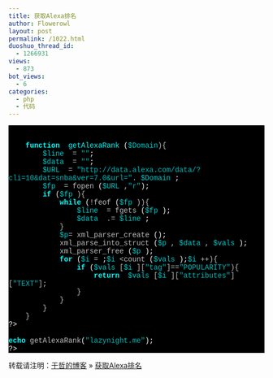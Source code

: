 ```yaml
---
title: 获取Alexa排名
author: Flowerowl
layout: post
permalink: /1022.html
duoshuo_thread_id:
  - 1266931
views:
  - 873
bot_views:
  - 6
categories:
  - php
  - 代码
---
```

<div style="background:#fdfdfd;color:black;">
</div>

<div class="source" style="font-family: '[object HTMLOptionElement]', Consolas, 'Lucida Console', 'Courier New'; color: rgb(192, 192, 192); background-color: rgb(0, 0, 0); ">
  <span style="color: rgb(255, 255, 255); "><?php</span><br /> &nbsp;&nbsp;&nbsp; <br /> &nbsp;&nbsp;&nbsp; <span style="color: rgb(0, 255, 255); font-weight: bold; ">function</span>&nbsp; <span style="color: rgb(0, 255, 255); ">getAlexaRank</span> (<span style="color: rgb(0, 204, 204); ">$Domain</span><span style="color: rgb(192, 192, 192); ">){</span><br /> &nbsp;&nbsp;&nbsp;&nbsp;&nbsp;&nbsp;&nbsp; <span style="color: rgb(0, 204, 204); ">$line</span>&nbsp; <span style="color: rgb(192, 192, 192); ">=</span> <span style="color: rgb(0, 187, 187); ">""</span>;<br /> &nbsp;&nbsp;&nbsp;&nbsp;&nbsp;&nbsp;&nbsp; <span style="color: rgb(0, 204, 204); ">$data</span>&nbsp; <span style="color: rgb(192, 192, 192); ">=</span> <span style="color: rgb(0, 187, 187); ">""</span>;<br /> &nbsp;&nbsp;&nbsp;&nbsp;&nbsp;&nbsp;&nbsp; <span style="color: rgb(0, 204, 204); ">$URL</span>&nbsp; <span style="color: rgb(192, 192, 192); ">=</span> <span style="color: rgb(0, 187, 187); ">"http://data.alexa.com/data/?cli=10&dat=snba&ver=7.0&url="</span><span style="color: rgb(192, 192, 192); ">.</span> <span style="color: rgb(0, 204, 204); ">$Domain</span> ;<br /> &nbsp;&nbsp;&nbsp;&nbsp;&nbsp;&nbsp;&nbsp; <span style="color: rgb(0, 204, 204); ">$fp</span>&nbsp; <span style="color: rgb(192, 192, 192); ">=</span> <span style="color: rgb(192, 192, 192); ">fopen</span> (<span style="color: rgb(0, 204, 204); ">$URL</span> <span style="color: rgb(192, 192, 192); ">,</span><span style="color: rgb(0, 187, 187); ">"r"</span>);<br /> &nbsp;&nbsp;&nbsp;&nbsp;&nbsp;&nbsp;&nbsp; <span style="color: rgb(0, 255, 255); font-weight: bold; ">if</span> (<span style="color: rgb(0, 204, 204); ">$fp</span> <span style="color: rgb(192, 192, 192); ">){</span><br /> &nbsp;&nbsp;&nbsp;&nbsp;&nbsp;&nbsp;&nbsp;&nbsp;&nbsp;&nbsp;&nbsp; <span style="color: rgb(0, 255, 255); font-weight: bold; ">while</span> (<span style="color: rgb(192, 192, 192); ">!</span><span style="color: rgb(192, 192, 192); ">feof</span> (<span style="color: rgb(0, 204, 204); ">$fp</span> <span style="color: rgb(192, 192, 192); ">)){</span><br /> &nbsp;&nbsp;&nbsp;&nbsp;&nbsp;&nbsp;&nbsp;&nbsp;&nbsp;&nbsp;&nbsp;&nbsp;&nbsp;&nbsp;&nbsp; <span style="color: rgb(0, 204, 204); ">$line</span>&nbsp; <span style="color: rgb(192, 192, 192); ">=</span> <span style="color: rgb(192, 192, 192); ">fgets</span> (<span style="color: rgb(0, 204, 204); ">$fp</span> );<br /> &nbsp;&nbsp;&nbsp;&nbsp;&nbsp;&nbsp;&nbsp;&nbsp;&nbsp;&nbsp;&nbsp;&nbsp;&nbsp;&nbsp;&nbsp; <span style="color: rgb(0, 204, 204); ">$data</span>&nbsp; <span style="color: rgb(192, 192, 192); ">.=</span> <span style="color: rgb(0, 204, 204); ">$line</span> ; <br /> &nbsp;&nbsp;&nbsp;&nbsp;&nbsp;&nbsp;&nbsp;&nbsp;&nbsp;&nbsp;&nbsp; <span style="color: rgb(192, 192, 192); ">}</span><br /> &nbsp;&nbsp;&nbsp;&nbsp;&nbsp;&nbsp;&nbsp;&nbsp;&nbsp;&nbsp;&nbsp; <span style="color: rgb(0, 204, 204); ">$p</span><span style="color: rgb(192, 192, 192); ">=</span> <span style="color: rgb(192, 192, 192); ">xml_parser_create</span> ();<br /> &nbsp;&nbsp;&nbsp;&nbsp;&nbsp;&nbsp;&nbsp;&nbsp;&nbsp;&nbsp;&nbsp; <span style="color: rgb(192, 192, 192); ">xml_parse_into_struct</span> (<span style="color: rgb(0, 204, 204); ">$p</span> <span style="color: rgb(192, 192, 192); ">,</span> <span style="color: rgb(0, 204, 204); ">$data</span> <span style="color: rgb(192, 192, 192); ">,</span> <span style="color: rgb(0, 204, 204); ">$vals</span> );<br /> &nbsp;&nbsp;&nbsp;&nbsp;&nbsp;&nbsp;&nbsp;&nbsp;&nbsp;&nbsp;&nbsp; <span style="color: rgb(192, 192, 192); ">xml_parser_free</span> (<span style="color: rgb(0, 204, 204); ">$p</span> );<br /> &nbsp;&nbsp;&nbsp;&nbsp;&nbsp;&nbsp;&nbsp;&nbsp;&nbsp;&nbsp;&nbsp; <span style="color: rgb(0, 255, 255); font-weight: bold; ">for</span> (<span style="color: rgb(0, 204, 204); ">$i</span> <span style="color: rgb(192, 192, 192); ">=</span><span style="color: rgb(192, 192, 192); "></span> ;<span style="color: rgb(0, 204, 204); ">$i</span> <span style="color: rgb(192, 192, 192); "><</span><span style="color: rgb(192, 192, 192); ">count</span> (<span style="color: rgb(0, 204, 204); ">$vals</span> );<span style="color: rgb(0, 204, 204); ">$i</span> <span style="color: rgb(192, 192, 192); ">++</span><span style="color: rgb(192, 192, 192); ">){</span><br /> &nbsp;&nbsp;&nbsp;&nbsp;&nbsp;&nbsp;&nbsp;&nbsp;&nbsp;&nbsp;&nbsp;&nbsp;&nbsp;&nbsp;&nbsp; <span style="color: rgb(0, 255, 255); font-weight: bold; ">if</span> (<span style="color: rgb(0, 204, 204); ">$vals</span> <span style="color: rgb(192, 192, 192); ">[</span><span style="color: rgb(0, 204, 204); ">$i</span> <span style="color: rgb(192, 192, 192); ">][</span><span style="color: rgb(0, 187, 187); ">"tag"</span><span style="color: rgb(192, 192, 192); ">]</span><span style="color: rgb(192, 192, 192); ">==</span><span style="color: rgb(0, 187, 187); ">"POPULARITY"</span><span style="color: rgb(192, 192, 192); ">){</span><br /> &nbsp;&nbsp;&nbsp;&nbsp;&nbsp;&nbsp;&nbsp;&nbsp;&nbsp;&nbsp;&nbsp;&nbsp;&nbsp;&nbsp;&nbsp;&nbsp;&nbsp;&nbsp;&nbsp; <span style="color: rgb(0, 255, 255); font-weight: bold; ">return</span>&nbsp; <span style="color: rgb(0, 204, 204); ">$vals</span> <span style="color: rgb(192, 192, 192); ">[</span><span style="color: rgb(0, 204, 204); ">$i</span> <span style="color: rgb(192, 192, 192); ">][</span><span style="color: rgb(0, 187, 187); ">"attributes"</span><span style="color: rgb(192, 192, 192); ">][</span><span style="color: rgb(0, 187, 187); ">"TEXT"</span><span style="color: rgb(192, 192, 192); ">];</span>&nbsp;&nbsp;&nbsp; <br /> &nbsp;&nbsp;&nbsp;&nbsp;&nbsp;&nbsp;&nbsp;&nbsp;&nbsp;&nbsp;&nbsp;&nbsp;&nbsp;&nbsp;&nbsp; <span style="color: rgb(192, 192, 192); ">}</span><br /> &nbsp;&nbsp;&nbsp;&nbsp;&nbsp;&nbsp;&nbsp;&nbsp;&nbsp;&nbsp;&nbsp; <span style="color: rgb(192, 192, 192); ">}</span><br /> &nbsp;&nbsp;&nbsp;&nbsp;&nbsp;&nbsp;&nbsp; <span style="color: rgb(192, 192, 192); ">}</span><br /> &nbsp;&nbsp;&nbsp; <span style="color: rgb(192, 192, 192); ">}</span><br /> <span style="color: rgb(255, 255, 255); ">?></span><br /> <span style="color: rgb(255, 255, 255); "><?php</span><br /> <span style="color: rgb(0, 255, 255); font-weight: bold; ">echo</span> <span style="color: rgb(192, 192, 192); ">getAlexaRank</span>(<span style="color: rgb(0, 187, 187); ">"lazynight.me"</span>);<br /> <span style="color: rgb(255, 255, 255); ">?></span>
</div>

转载请注明：[于哲的博客][1] &raquo; [获取Alexa排名][2]

 [1]: http://localhost/wordpress
 [2]: http://localhost/wordpress/1022.html